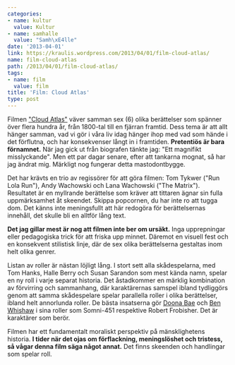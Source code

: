 ```yaml
---
categories:
- name: kultur
  value: Kultur
- name: samhalle
  value: "Samh\xE4lle"
date: '2013-04-01'
link: https://kraulis.wordpress.com/2013/04/01/film-cloud-atlas/
name: film-cloud-atlas
path: /2013/04/01/film-cloud-atlas/
tags:
- name: film
  value: film
title: 'Film: Cloud Atlas'
type: post
---
```

Filmen ["Cloud Atlas"](http://www.imdb.com/title/tt1371111/) väver samman sex (6) olika berättelser som spänner över flera hundra år, från 1800-tal till en fjärran framtid. Dess tema är att allt hänger samman, vad vi gör i våra liv idag hänger ihop med vad som hände i det förflutna, och har konsekvenser långt in i framtiden. **Pretentiös är bara förnamnet.** När jag gick ut från biografen tänkte jag: "Ett magnifikt misslyckande". Men ett par dagar senare, efter att tankarna mognat, så har jag ändrat mig. Märkligt nog fungerar detta mastodontbygge.



Det har krävts en trio av regissörer för att göra filmen: Tom Tykwer ("Run Lola Run"), Andy Wachowski och Lana Wachowski ("The Matrix"). Resultatet är en myllrande berättelse som kräver att tittaren ägnar sin fulla uppmärksamhet åt skeendet. Skippa popcornen, du har inte ro att tugga dom. Det känns inte meningsfullt att här redogöra för berättelsernas innehåll, det skulle bli en alltför lång text.

**Det jag gillar mest är nog att filmen inte ber om ursäkt.** Inga upprepningar eller pedagogiska trick för att friska upp minnet. Däremot en visuell fest och en konsekvent stilistisk linje, där de sex olika berättelserna gestaltas inom helt olika genrer.

Listan av roller är nästan löjligt lång. I stort sett alla skådespelarna, med Tom Hanks, Halle Berry och Susan Sarandon som mest kända namn, spelar en ny roll i varje separat historia. Det åstadkommer en märklig kombination av förvirring och sammanhang, där karaktärernas samspel ibland tydliggörs genom att samma skådespelare spelar parallella roller i olika berättelser, ibland helt annorlunda roller. De bästa insatserna gör [Doona Bae](http://www.imdb.com/name/nm0046277/) och [Ben Whishaw](http://www.imdb.com/name/nm0924210/) i sina roller som Somni-451 respektive Robert Frobisher. Det är karaktärer som berör.

Filmen har ett fundamentalt moraliskt perspektiv på mänsklighetens historia. **I tider när det ojas om förflackning, meningslöshet och tristess, så vågar denna film säga något annat.** Det finns skeenden och handlingar som spelar roll.

